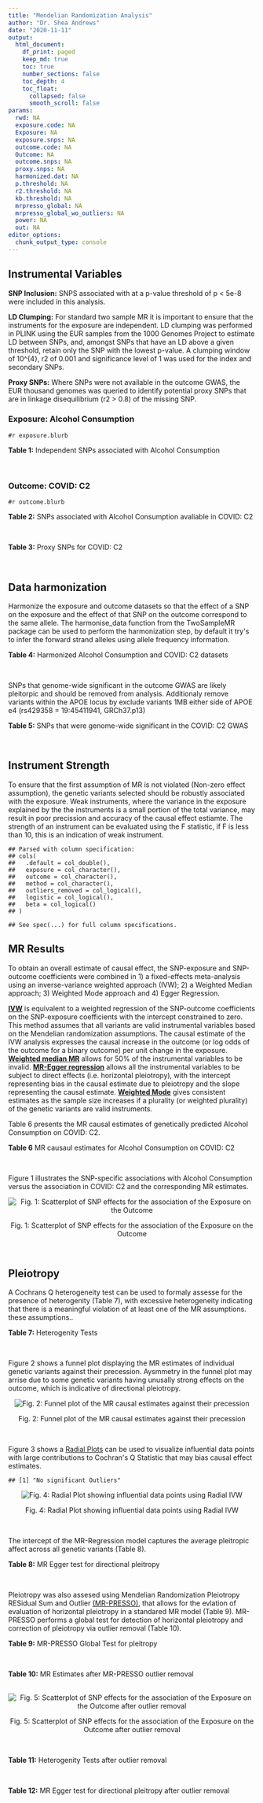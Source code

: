 ```yaml
---
title: "Mendelian Randomization Analysis"
author: "Dr. Shea Andrews"
date: "2020-11-11"
output:
  html_document:
    df_print: paged
    keep_md: true
    toc: true
    number_sections: false
    toc_depth: 4
    toc_float:
      collapsed: false
      smooth_scroll: false
params:
  rwd: NA
  exposure.code: NA
  Exposure: NA
  exposure.snps: NA
  outcome.code: NA
  Outcome: NA
  outcome.snps: NA
  proxy.snps: NA
  harmonized.dat: NA
  p.threshold: NA
  r2.threshold: NA
  kb.threshold: NA
  mrpresso_global: NA
  mrpresso_global_wo_outliers: NA
  power: NA
  out: NA
editor_options:
  chunk_output_type: console
---
```







## Instrumental Variables
**SNP Inclusion:** SNPS associated with at a p-value threshold of p < 5e-8 were included in this analysis.
<br>

**LD Clumping:** For standard two sample MR it is important to ensure that the instruments for the exposure are independent. LD clumping was performed in PLINK using the EUR samples from the 1000 Genomes Project to estimate LD between SNPs, and, amongst SNPs that have an LD above a given threshold, retain only the SNP with the lowest p-value. A clumping window of 10^{4}, r2 of 0.001 and significance level of 1 was used for the index and secondary SNPs.
<br>

**Proxy SNPs:** Where SNPs were not available in the outcome GWAS, the EUR thousand genomes was queried to identify potential proxy SNPs that are in linkage disequilibrium (r2 > 0.8) of the missing SNP.
<br>

### Exposure: Alcohol Consumption
`#r exposure.blurb`
<br>

**Table 1:** Independent SNPs associated with Alcohol Consumption
<div data-pagedtable="false">
  <script data-pagedtable-source type="application/json">
{"columns":[{"label":["SNP"],"name":[1],"type":["chr"],"align":["left"]},{"label":["CHROM"],"name":[2],"type":["dbl"],"align":["right"]},{"label":["POS"],"name":[3],"type":["dbl"],"align":["right"]},{"label":["REF"],"name":[4],"type":["chr"],"align":["left"]},{"label":["ALT"],"name":[5],"type":["chr"],"align":["left"]},{"label":["AF"],"name":[6],"type":["dbl"],"align":["right"]},{"label":["BETA"],"name":[7],"type":["dbl"],"align":["right"]},{"label":["SE"],"name":[8],"type":["dbl"],"align":["right"]},{"label":["Z"],"name":[9],"type":["dbl"],"align":["right"]},{"label":["P"],"name":[10],"type":["dbl"],"align":["right"]},{"label":["N"],"name":[11],"type":["dbl"],"align":["right"]},{"label":["TRAIT"],"name":[12],"type":["chr"],"align":["left"]}],"data":[{"1":"rs10753661","2":"1","3":"165119792","4":"G","5":"A","6":"0.7020","7":"-0.0113","8":"0.00209","9":"-5.406699","10":"4.24e-08","11":"537349","12":"drnkwk"},{"1":"rs28680958","2":"1","3":"173848808","4":"G","5":"A","6":"0.2300","7":"-0.0136","8":"0.00237","9":"-5.738397","10":"9.78e-09","11":"537349","12":"drnkwk"},{"1":"rs1260326","2":"2","3":"27730940","4":"T","5":"C","6":"0.5950","7":"0.0233","8":"0.00196","9":"11.887755","10":"3.33e-33","11":"537349","12":"drnkwk"},{"1":"rs62135521","2":"2","3":"44296002","4":"G","5":"T","6":"0.0378","7":"-0.0272","8":"0.00470","9":"-5.787234","10":"9.91e-09","11":"537349","12":"drnkwk"},{"1":"rs528301","2":"2","3":"45154908","4":"G","5":"A","6":"0.6050","7":"0.0156","8":"0.00195","9":"8.000000","10":"1.25e-15","11":"537349","12":"drnkwk"},{"1":"rs6739804","2":"2","3":"63269604","4":"T","5":"C","6":"0.6600","7":"-0.0129","8":"0.00208","9":"-6.201923","10":"4.72e-10","11":"537349","12":"drnkwk"},{"1":"rs4233567","2":"2","3":"144272376","4":"C","5":"T","6":"0.3400","7":"-0.0130","8":"0.00208","9":"-6.250000","10":"3.83e-10","11":"537349","12":"drnkwk"},{"1":"rs28732378","2":"3","3":"85403892","4":"A","5":"G","6":"0.7290","7":"-0.0163","8":"0.00217","9":"-7.511521","10":"2.24e-14","11":"537349","12":"drnkwk"},{"1":"rs28712821","2":"4","3":"39413780","4":"G","5":"A","6":"0.5940","7":"0.0284","8":"0.00199","9":"14.271357","10":"1.10e-46","11":"537349","12":"drnkwk"},{"1":"rs16854020","2":"4","3":"42117559","4":"G","5":"A","6":"0.1270","7":"0.0180","8":"0.00289","9":"6.228374","10":"4.82e-10","11":"537349","12":"drnkwk"},{"1":"rs1229984","2":"4","3":"100239319","4":"T","5":"C","6":"0.9530","7":"0.2090","8":"0.00673","9":"31.054978","10":"1.60e-203","11":"537349","12":"drnkwk"},{"1":"rs78234152","2":"4","3":"100279889","4":"G","5":"A","6":"0.0986","7":"0.0275","8":"0.00306","9":"8.986928","10":"2.18e-19","11":"537349","12":"drnkwk"},{"1":"rs13107325","2":"4","3":"103188709","4":"C","5":"T","6":"0.0654","7":"-0.0369","8":"0.00395","9":"-9.341772","10":"1.23e-20","11":"537349","12":"drnkwk"},{"1":"rs331939","2":"4","3":"143654889","4":"G","5":"A","6":"0.3390","7":"-0.0118","8":"0.00202","9":"-5.841584","10":"4.50e-09","11":"537349","12":"drnkwk"},{"1":"rs4916723","2":"5","3":"87854395","4":"A","5":"C","6":"0.4040","7":"-0.0115","8":"0.00199","9":"-5.778894","10":"8.07e-09","11":"537349","12":"drnkwk"},{"1":"rs55872084","2":"5","3":"155902003","4":"G","5":"T","6":"0.2180","7":"0.0129","8":"0.00228","9":"5.657895","10":"1.98e-08","11":"537349","12":"drnkwk"},{"1":"rs10085696","2":"7","3":"69783020","4":"A","5":"G","6":"0.2010","7":"-0.0160","8":"0.00249","9":"-6.425703","10":"1.24e-10","11":"537349","12":"drnkwk"},{"1":"rs2299409","2":"7","3":"103812171","4":"G","5":"A","6":"0.4930","7":"-0.0104","8":"0.00192","9":"-5.416667","10":"4.80e-08","11":"537349","12":"drnkwk"},{"1":"rs6951574","2":"7","3":"153489744","4":"T","5":"C","6":"0.4590","7":"0.0135","8":"0.00205","9":"6.585366","10":"4.44e-11","11":"537349","12":"drnkwk"},{"1":"rs28601761","2":"8","3":"126500031","4":"C","5":"G","6":"0.4050","7":"0.0116","8":"0.00201","9":"5.771144","10":"7.60e-09","11":"537349","12":"drnkwk"},{"1":"rs55932213","2":"9","3":"108755622","4":"A","5":"G","6":"0.7010","7":"0.0129","8":"0.00230","9":"5.608696","10":"1.80e-08","11":"537349","12":"drnkwk"},{"1":"rs2049045","2":"11","3":"27694241","4":"G","5":"C","6":"0.1890","7":"-0.0137","8":"0.00251","9":"-5.458167","10":"3.97e-08","11":"537349","12":"drnkwk"},{"1":"rs4752999","2":"11","3":"47428565","4":"C","5":"T","6":"0.3210","7":"-0.0145","8":"0.00207","9":"-7.004831","10":"2.03e-12","11":"537349","12":"drnkwk"},{"1":"rs4309187","2":"11","3":"113412443","4":"A","5":"C","6":"0.6970","7":"0.0149","8":"0.00210","9":"7.095238","10":"1.37e-12","11":"537349","12":"drnkwk"},{"1":"rs17542254","2":"11","3":"113655696","4":"A","5":"G","6":"0.2510","7":"0.0131","8":"0.00214","9":"6.121495","10":"8.96e-10","11":"537349","12":"drnkwk"},{"1":"rs1387766","2":"12","3":"92081800","4":"G","5":"A","6":"0.6220","7":"-0.0108","8":"0.00198","9":"-5.454545","10":"4.79e-08","11":"537349","12":"drnkwk"},{"1":"rs34704785","2":"13","3":"68117681","4":"C","5":"T","6":"0.4120","7":"-0.0114","8":"0.00214","9":"-5.327103","10":"4.52e-08","11":"537349","12":"drnkwk"},{"1":"rs1123285","2":"14","3":"57274519","4":"C","5":"G","6":"0.3390","7":"-0.0127","8":"0.00208","9":"-6.105769","10":"1.36e-09","11":"537349","12":"drnkwk"},{"1":"rs28929474","2":"14","3":"94844947","4":"C","5":"T","6":"0.0154","7":"-0.0477","8":"0.00719","9":"-6.634214","10":"2.39e-11","11":"537349","12":"drnkwk"},{"1":"rs153106","2":"16","3":"28526897","4":"T","5":"C","6":"0.4090","7":"-0.0137","8":"0.00196","9":"-6.989796","10":"3.63e-12","11":"537349","12":"drnkwk"},{"1":"rs79616692","2":"16","3":"72338507","4":"G","5":"C","6":"0.1100","7":"0.0190","8":"0.00315","9":"6.031746","10":"2.38e-09","11":"537349","12":"drnkwk"},{"1":"rs11860773","2":"16","3":"73912503","4":"T","5":"C","6":"0.1760","7":"-0.0155","8":"0.00251","9":"-6.175299","10":"8.35e-10","11":"537349","12":"drnkwk"},{"1":"rs13332432","2":"16","3":"85721809","4":"C","5":"G","6":"0.2960","7":"0.0142","8":"0.00219","9":"6.484018","10":"5.94e-11","11":"537349","12":"drnkwk"},{"1":"rs34121753","2":"17","3":"7733833","4":"A","5":"G","6":"0.5320","7":"0.0112","8":"0.00199","9":"5.628141","10":"1.39e-08","11":"537349","12":"drnkwk"},{"1":"rs76640332","2":"17","3":"44189858","4":"G","5":"A","6":"0.2040","7":"-0.0219","8":"0.00250","9":"-8.760000","10":"1.47e-18","11":"537349","12":"drnkwk"},{"1":"rs838145","2":"19","3":"49248730","4":"G","5":"A","6":"0.5840","7":"-0.0161","8":"0.00198","9":"-8.131313","10":"3.87e-16","11":"537349","12":"drnkwk"},{"1":"rs6106989","2":"20","3":"25027630","4":"G","5":"A","6":"0.6280","7":"0.0113","8":"0.00204","9":"5.539216","10":"3.81e-08","11":"537349","12":"drnkwk"}],"options":{"columns":{"min":{},"max":[10]},"rows":{"min":[10],"max":[10]},"pages":{}}}
  </script>
</div>
<br>

### Outcome: COVID: C2
`#r outcome.blurb`
<br>

**Table 2:** SNPs associated with Alcohol Consumption avaliable in COVID: C2
<div data-pagedtable="false">
  <script data-pagedtable-source type="application/json">
{"columns":[{"label":["SNP"],"name":[1],"type":["chr"],"align":["left"]},{"label":["CHROM"],"name":[2],"type":["dbl"],"align":["right"]},{"label":["POS"],"name":[3],"type":["dbl"],"align":["right"]},{"label":["REF"],"name":[4],"type":["chr"],"align":["left"]},{"label":["ALT"],"name":[5],"type":["chr"],"align":["left"]},{"label":["AF"],"name":[6],"type":["dbl"],"align":["right"]},{"label":["BETA"],"name":[7],"type":["dbl"],"align":["right"]},{"label":["SE"],"name":[8],"type":["dbl"],"align":["right"]},{"label":["Z"],"name":[9],"type":["dbl"],"align":["right"]},{"label":["P"],"name":[10],"type":["dbl"],"align":["right"]},{"label":["N"],"name":[11],"type":["dbl"],"align":["right"]},{"label":["TRAIT"],"name":[12],"type":["chr"],"align":["left"]}],"data":[{"1":"rs10753661","2":"1","3":"165119792","4":"G","5":"A","6":"0.69060","7":"-0.02532400","8":"0.014196","9":"-1.78388278","10":"0.07444","11":"1382471","12":"covid_vs._population"},{"1":"rs28680958","2":"1","3":"173848808","4":"G","5":"A","6":"0.21130","7":"-0.01828400","8":"0.015053","9":"-1.21464160","10":"0.22450","11":"1382471","12":"covid_vs._population"},{"1":"rs1260326","2":"2","3":"27730940","4":"T","5":"C","6":"0.62960","7":"0.01565200","8":"0.013089","9":"1.19581328","10":"0.23180","11":"1387426","12":"covid_vs._population"},{"1":"rs62135521","2":"2","3":"44296002","4":"G","5":"T","6":"0.05276","7":"-0.05997100","8":"0.035592","9":"-1.68495729","10":"0.09199","11":"1214817","12":"covid_vs._population"},{"1":"rs528301","2":"2","3":"45154908","4":"G","5":"A","6":"0.60440","7":"-0.00192890","8":"0.014682","9":"-0.13137856","10":"0.89550","11":"1351969","12":"covid_vs._population"},{"1":"rs6739804","2":"2","3":"63269604","4":"T","5":"C","6":"0.67910","7":"-0.01414100","8":"0.015050","9":"-0.93960133","10":"0.34740","11":"1329257","12":"covid_vs._population"},{"1":"rs4233567","2":"2","3":"144272376","4":"C","5":"T","6":"0.33890","7":"-0.00535370","8":"0.014792","9":"-0.36193213","10":"0.71740","11":"1371426","12":"covid_vs._population"},{"1":"rs28732378","2":"3","3":"85403892","4":"A","5":"G","6":"0.73380","7":"-0.01589300","8":"0.013894","9":"-1.14387505","10":"0.25270","11":"1388090","12":"covid_vs._population"},{"1":"rs28712821","2":"4","3":"39413780","4":"G","5":"A","6":"0.60440","7":"-0.01858200","8":"0.013500","9":"-1.37644444","10":"0.16870","11":"1378034","12":"covid_vs._population"},{"1":"rs16854020","2":"4","3":"42117559","4":"G","5":"A","6":"0.12840","7":"0.02021200","8":"0.019430","9":"1.04024704","10":"0.29820","11":"1380788","12":"covid_vs._population"},{"1":"rs1229984","2":"4","3":"100239319","4":"T","5":"C","6":"0.96970","7":"0.07322000","8":"0.038818","9":"1.88623834","10":"0.05926","11":"1325251","12":"covid_vs._population"},{"1":"rs78234152","2":"4","3":"100279889","4":"G","5":"A","6":"0.13040","7":"-0.00370190","8":"0.021237","9":"-0.17431370","10":"0.86160","11":"1388390","12":"covid_vs._population"},{"1":"rs13107325","2":"4","3":"103188709","4":"C","5":"T","6":"0.06108","7":"0.03263800","8":"0.026637","9":"1.22528813","10":"0.22050","11":"1078913","12":"covid_vs._population"},{"1":"rs331939","2":"4","3":"143654889","4":"G","5":"A","6":"0.33760","7":"-0.01565900","8":"0.013193","9":"-1.18691730","10":"0.23530","11":"1388090","12":"covid_vs._population"},{"1":"rs4916723","2":"5","3":"87854395","4":"A","5":"C","6":"0.43010","7":"-0.01518700","8":"0.016514","9":"-0.91964394","10":"0.35770","11":"1055970","12":"covid_vs._population"},{"1":"rs55872084","2":"5","3":"155902003","4":"G","5":"T","6":"0.21800","7":"0.01448100","8":"0.016538","9":"0.87561978","10":"0.38120","11":"1378034","12":"covid_vs._population"},{"1":"rs10085696","2":"7","3":"69783020","4":"A","5":"G","6":"0.19300","7":"0.00599140","8":"0.015722","9":"0.38108383","10":"0.70310","11":"1388090","12":"covid_vs._population"},{"1":"rs2299409","2":"7","3":"103812171","4":"G","5":"A","6":"0.51400","7":"0.00661880","8":"0.012944","9":"0.51134116","10":"0.60910","11":"1388090","12":"covid_vs._population"},{"1":"rs28601761","2":"8","3":"126500031","4":"C","5":"G","6":"0.41950","7":"0.00418470","8":"0.014016","9":"0.29856592","10":"0.76530","11":"1370732","12":"covid_vs._population"},{"1":"rs55932213","2":"9","3":"108755622","4":"A","5":"G","6":"0.73200","7":"-0.01070400","8":"0.016919","9":"-0.63266150","10":"0.52700","11":"1358552","12":"covid_vs._population"},{"1":"rs2049045","2":"11","3":"27694241","4":"G","5":"C","6":"0.16830","7":"-0.02988600","8":"0.018623","9":"-1.60478978","10":"0.10850","11":"1344011","12":"covid_vs._population"},{"1":"rs4752999","2":"11","3":"47428565","4":"C","5":"T","6":"0.32730","7":"-0.01666000","8":"0.014607","9":"-1.14054905","10":"0.25400","11":"1375910","12":"covid_vs._population"},{"1":"rs4309187","2":"11","3":"113412443","4":"A","5":"C","6":"0.71870","7":"0.00861490","8":"0.014663","9":"0.58752643","10":"0.55690","11":"1378034","12":"covid_vs._population"},{"1":"rs17542254","2":"11","3":"113655696","4":"A","5":"G","6":"0.27090","7":"0.02509100","8":"0.014214","9":"1.76523146","10":"0.07752","11":"1388090","12":"covid_vs._population"},{"1":"rs1387766","2":"12","3":"92081800","4":"G","5":"A","6":"0.63210","7":"-0.00681690","8":"0.013506","9":"-0.50473123","10":"0.61370","11":"1388090","12":"covid_vs._population"},{"1":"rs34704785","2":"13","3":"68117681","4":"C","5":"T","6":"0.48620","7":"-0.01461000","8":"0.016781","9":"-0.87062750","10":"0.38390","11":"679352","12":"covid_vs._population"},{"1":"rs1123285","2":"14","3":"57274519","4":"C","5":"G","6":"0.33910","7":"0.00720350","8":"0.016297","9":"0.44201387","10":"0.65850","11":"1085794","12":"covid_vs._population"},{"1":"rs28929474","2":"14","3":"94844947","4":"C","5":"T","6":"0.02339","7":"-0.02547300","8":"0.055323","9":"-0.46044141","10":"0.64520","11":"1320442","12":"covid_vs._population"},{"1":"rs153106","2":"16","3":"28526897","4":"T","5":"C","6":"0.43000","7":"0.00360070","8":"0.012949","9":"0.27806780","10":"0.78100","11":"1387426","12":"covid_vs._population"},{"1":"rs79616692","2":"16","3":"72338507","4":"G","5":"C","6":"0.10970","7":"0.04583600","8":"0.023276","9":"1.96923870","10":"0.04892","11":"1366329","12":"covid_vs._population"},{"1":"rs11860773","2":"16","3":"73912503","4":"T","5":"C","6":"0.19490","7":"-0.00097588","8":"0.017673","9":"-0.05521870","10":"0.95600","11":"1371426","12":"covid_vs._population"},{"1":"rs13332432","2":"16","3":"85721809","4":"C","5":"G","6":"0.28320","7":"-0.01033000","8":"0.015336","9":"-0.67357851","10":"0.50060","11":"1370727","12":"covid_vs._population"},{"1":"rs34121753","2":"17","3":"7733833","4":"A","5":"G","6":"0.54450","7":"0.00021087","8":"0.014390","9":"0.01465393","10":"0.98830","11":"1357366","12":"covid_vs._population"},{"1":"rs76640332","2":"17","3":"44189858","4":"G","5":"A","6":"0.17620","7":"-0.04102900","8":"0.018806","9":"-2.18169733","10":"0.02913","11":"1267274","12":"covid_vs._population"},{"1":"rs838145","2":"19","3":"49248730","4":"G","5":"A","6":"0.58690","7":"0.03238600","8":"0.014900","9":"2.17355705","10":"0.02974","11":"1362306","12":"covid_vs._population"},{"1":"rs6106989","2":"20","3":"25027630","4":"G","5":"A","6":"0.62030","7":"-0.02751400","8":"0.014625","9":"-1.88129915","10":"0.05994","11":"1341499","12":"covid_vs._population"},{"1":"rs6951574","2":"NA","3":"NA","4":"NA","5":"NA","6":"NA","7":"NA","8":"NA","9":"NA","10":"NA","11":"NA","12":"NA"}],"options":{"columns":{"min":{},"max":[10]},"rows":{"min":[10],"max":[10]},"pages":{}}}
  </script>
</div>
<br>

**Table 3:** Proxy SNPs for COVID: C2
<div data-pagedtable="false">
  <script data-pagedtable-source type="application/json">
{"columns":[{"label":["target_snp"],"name":[1],"type":["chr"],"align":["left"]},{"label":["proxy_snp"],"name":[2],"type":["chr"],"align":["left"]},{"label":["ld.r2"],"name":[3],"type":["dbl"],"align":["right"]},{"label":["Dprime"],"name":[4],"type":["dbl"],"align":["right"]},{"label":["PHASE"],"name":[5],"type":["chr"],"align":["left"]},{"label":["X12"],"name":[6],"type":["lgl"],"align":["right"]},{"label":["CHROM"],"name":[7],"type":["dbl"],"align":["right"]},{"label":["POS"],"name":[8],"type":["dbl"],"align":["right"]},{"label":["REF.proxy"],"name":[9],"type":["chr"],"align":["left"]},{"label":["ALT.proxy"],"name":[10],"type":["chr"],"align":["left"]},{"label":["AF"],"name":[11],"type":["dbl"],"align":["right"]},{"label":["BETA"],"name":[12],"type":["dbl"],"align":["right"]},{"label":["SE"],"name":[13],"type":["dbl"],"align":["right"]},{"label":["Z"],"name":[14],"type":["dbl"],"align":["right"]},{"label":["P"],"name":[15],"type":["dbl"],"align":["right"]},{"label":["N"],"name":[16],"type":["dbl"],"align":["right"]},{"label":["TRAIT"],"name":[17],"type":["chr"],"align":["left"]},{"label":["ref"],"name":[18],"type":["chr"],"align":["left"]},{"label":["ref.proxy"],"name":[19],"type":["chr"],"align":["left"]},{"label":["alt"],"name":[20],"type":["lgl"],"align":["right"]},{"label":["alt.proxy"],"name":[21],"type":["chr"],"align":["left"]},{"label":["ALT"],"name":[22],"type":["chr"],"align":["left"]},{"label":["REF"],"name":[23],"type":["lgl"],"align":["right"]},{"label":["proxy.outcome"],"name":[24],"type":["lgl"],"align":["right"]}],"data":[{"1":"rs6951574","2":"rs2622238","3":"0.945407","4":"1","5":"CG/TA","6":"NA","7":"7","8":"153488760","9":"A","10":"G","11":"0.4596","12":"-0.0036301","13":"0.015676","14":"-0.2315706","15":"0.8169","16":"1191888","17":"covid_vs._population","18":"C","19":"G","20":"TRUE","21":"A","22":"C","23":"TRUE","24":"TRUE"}],"options":{"columns":{"min":{},"max":[10]},"rows":{"min":[10],"max":[10]},"pages":{}}}
  </script>
</div>
<br>

## Data harmonization
Harmonize the exposure and outcome datasets so that the effect of a SNP on the exposure and the effect of that SNP on the outcome correspond to the same allele. The harmonise_data function from the TwoSampleMR package can be used to perform the harmonization step, by default it try's to infer the forward strand alleles using allele frequency information.
<br>

**Table 4:** Harmonized Alcohol Consumption and COVID: C2 datasets
<div data-pagedtable="false">
  <script data-pagedtable-source type="application/json">
{"columns":[{"label":["SNP"],"name":[1],"type":["chr"],"align":["left"]},{"label":["effect_allele.exposure"],"name":[2],"type":["chr"],"align":["left"]},{"label":["other_allele.exposure"],"name":[3],"type":["chr"],"align":["left"]},{"label":["effect_allele.outcome"],"name":[4],"type":["chr"],"align":["left"]},{"label":["other_allele.outcome"],"name":[5],"type":["chr"],"align":["left"]},{"label":["beta.exposure"],"name":[6],"type":["dbl"],"align":["right"]},{"label":["beta.outcome"],"name":[7],"type":["dbl"],"align":["right"]},{"label":["eaf.exposure"],"name":[8],"type":["dbl"],"align":["right"]},{"label":["eaf.outcome"],"name":[9],"type":["dbl"],"align":["right"]},{"label":["remove"],"name":[10],"type":["lgl"],"align":["right"]},{"label":["palindromic"],"name":[11],"type":["lgl"],"align":["right"]},{"label":["ambiguous"],"name":[12],"type":["lgl"],"align":["right"]},{"label":["id.outcome"],"name":[13],"type":["chr"],"align":["left"]},{"label":["chr.outcome"],"name":[14],"type":["dbl"],"align":["right"]},{"label":["pos.outcome"],"name":[15],"type":["dbl"],"align":["right"]},{"label":["se.outcome"],"name":[16],"type":["dbl"],"align":["right"]},{"label":["z.outcome"],"name":[17],"type":["dbl"],"align":["right"]},{"label":["pval.outcome"],"name":[18],"type":["dbl"],"align":["right"]},{"label":["samplesize.outcome"],"name":[19],"type":["dbl"],"align":["right"]},{"label":["outcome"],"name":[20],"type":["chr"],"align":["left"]},{"label":["mr_keep.outcome"],"name":[21],"type":["lgl"],"align":["right"]},{"label":["pval_origin.outcome"],"name":[22],"type":["chr"],"align":["left"]},{"label":["chr.exposure"],"name":[23],"type":["dbl"],"align":["right"]},{"label":["pos.exposure"],"name":[24],"type":["dbl"],"align":["right"]},{"label":["se.exposure"],"name":[25],"type":["dbl"],"align":["right"]},{"label":["z.exposure"],"name":[26],"type":["dbl"],"align":["right"]},{"label":["pval.exposure"],"name":[27],"type":["dbl"],"align":["right"]},{"label":["samplesize.exposure"],"name":[28],"type":["dbl"],"align":["right"]},{"label":["exposure"],"name":[29],"type":["chr"],"align":["left"]},{"label":["mr_keep.exposure"],"name":[30],"type":["lgl"],"align":["right"]},{"label":["pval_origin.exposure"],"name":[31],"type":["chr"],"align":["left"]},{"label":["id.exposure"],"name":[32],"type":["chr"],"align":["left"]},{"label":["action"],"name":[33],"type":["dbl"],"align":["right"]},{"label":["mr_keep"],"name":[34],"type":["lgl"],"align":["right"]},{"label":["pt"],"name":[35],"type":["dbl"],"align":["right"]},{"label":["pleitropy_keep"],"name":[36],"type":["lgl"],"align":["right"]},{"label":["mrpresso_RSSobs"],"name":[37],"type":["lgl"],"align":["right"]},{"label":["mrpresso_pval"],"name":[38],"type":["lgl"],"align":["right"]},{"label":["mrpresso_keep"],"name":[39],"type":["lgl"],"align":["right"]}],"data":[{"1":"rs10085696","2":"G","3":"A","4":"G","5":"A","6":"-0.0160","7":"0.00599140","8":"0.2010","9":"0.19300","10":"FALSE","11":"FALSE","12":"FALSE","13":"uLyp4d","14":"7","15":"69783020","16":"0.015722","17":"0.38108383","18":"0.70310","19":"1388090","20":"covidhgi2020anaC2v4","21":"TRUE","22":"reported","23":"7","24":"69783020","25":"0.00249","26":"-6.425703","27":"1.24e-10","28":"537349","29":"Liu2019drnkwk","30":"TRUE","31":"reported","32":"aJiWHH","33":"2","34":"TRUE","35":"5e-08","36":"TRUE","37":"NA","38":"NA","39":"TRUE"},{"1":"rs10753661","2":"A","3":"G","4":"A","5":"G","6":"-0.0113","7":"-0.02532400","8":"0.7020","9":"0.69060","10":"FALSE","11":"FALSE","12":"FALSE","13":"uLyp4d","14":"1","15":"165119792","16":"0.014196","17":"-1.78388278","18":"0.07444","19":"1382471","20":"covidhgi2020anaC2v4","21":"TRUE","22":"reported","23":"1","24":"165119792","25":"0.00209","26":"-5.406699","27":"4.24e-08","28":"537349","29":"Liu2019drnkwk","30":"TRUE","31":"reported","32":"aJiWHH","33":"2","34":"TRUE","35":"5e-08","36":"TRUE","37":"NA","38":"NA","39":"TRUE"},{"1":"rs1123285","2":"G","3":"C","4":"G","5":"C","6":"-0.0127","7":"0.00720350","8":"0.3390","9":"0.33910","10":"FALSE","11":"TRUE","12":"FALSE","13":"uLyp4d","14":"14","15":"57274519","16":"0.016297","17":"0.44201387","18":"0.65850","19":"1085794","20":"covidhgi2020anaC2v4","21":"TRUE","22":"reported","23":"14","24":"57274519","25":"0.00208","26":"-6.105769","27":"1.36e-09","28":"537349","29":"Liu2019drnkwk","30":"TRUE","31":"reported","32":"aJiWHH","33":"2","34":"TRUE","35":"5e-08","36":"TRUE","37":"NA","38":"NA","39":"TRUE"},{"1":"rs11860773","2":"C","3":"T","4":"C","5":"T","6":"-0.0155","7":"-0.00097588","8":"0.1760","9":"0.19490","10":"FALSE","11":"FALSE","12":"FALSE","13":"uLyp4d","14":"16","15":"73912503","16":"0.017673","17":"-0.05521870","18":"0.95600","19":"1371426","20":"covidhgi2020anaC2v4","21":"TRUE","22":"reported","23":"16","24":"73912503","25":"0.00251","26":"-6.175299","27":"8.35e-10","28":"537349","29":"Liu2019drnkwk","30":"TRUE","31":"reported","32":"aJiWHH","33":"2","34":"TRUE","35":"5e-08","36":"TRUE","37":"NA","38":"NA","39":"TRUE"},{"1":"rs1229984","2":"C","3":"T","4":"C","5":"T","6":"0.2090","7":"0.07322000","8":"0.9530","9":"0.96970","10":"FALSE","11":"FALSE","12":"FALSE","13":"uLyp4d","14":"4","15":"100239319","16":"0.038818","17":"1.88623834","18":"0.05926","19":"1325251","20":"covidhgi2020anaC2v4","21":"TRUE","22":"reported","23":"4","24":"100239319","25":"0.00673","26":"31.054978","27":"1.00e-200","28":"537349","29":"Liu2019drnkwk","30":"TRUE","31":"reported","32":"aJiWHH","33":"2","34":"TRUE","35":"5e-08","36":"TRUE","37":"NA","38":"NA","39":"TRUE"},{"1":"rs1260326","2":"C","3":"T","4":"C","5":"T","6":"0.0233","7":"0.01565200","8":"0.5950","9":"0.62960","10":"FALSE","11":"FALSE","12":"FALSE","13":"uLyp4d","14":"2","15":"27730940","16":"0.013089","17":"1.19581328","18":"0.23180","19":"1387426","20":"covidhgi2020anaC2v4","21":"TRUE","22":"reported","23":"2","24":"27730940","25":"0.00196","26":"11.887755","27":"3.33e-33","28":"537349","29":"Liu2019drnkwk","30":"TRUE","31":"reported","32":"aJiWHH","33":"2","34":"TRUE","35":"5e-08","36":"TRUE","37":"NA","38":"NA","39":"TRUE"},{"1":"rs13107325","2":"T","3":"C","4":"T","5":"C","6":"-0.0369","7":"0.03263800","8":"0.0654","9":"0.06108","10":"FALSE","11":"FALSE","12":"FALSE","13":"uLyp4d","14":"4","15":"103188709","16":"0.026637","17":"1.22528813","18":"0.22050","19":"1078913","20":"covidhgi2020anaC2v4","21":"TRUE","22":"reported","23":"4","24":"103188709","25":"0.00395","26":"-9.341772","27":"1.23e-20","28":"537349","29":"Liu2019drnkwk","30":"TRUE","31":"reported","32":"aJiWHH","33":"2","34":"TRUE","35":"5e-08","36":"TRUE","37":"NA","38":"NA","39":"TRUE"},{"1":"rs13332432","2":"G","3":"C","4":"G","5":"C","6":"0.0142","7":"-0.01033000","8":"0.2960","9":"0.28320","10":"FALSE","11":"TRUE","12":"FALSE","13":"uLyp4d","14":"16","15":"85721809","16":"0.015336","17":"-0.67357851","18":"0.50060","19":"1370727","20":"covidhgi2020anaC2v4","21":"TRUE","22":"reported","23":"16","24":"85721809","25":"0.00219","26":"6.484018","27":"5.94e-11","28":"537349","29":"Liu2019drnkwk","30":"TRUE","31":"reported","32":"aJiWHH","33":"2","34":"TRUE","35":"5e-08","36":"TRUE","37":"NA","38":"NA","39":"TRUE"},{"1":"rs1387766","2":"A","3":"G","4":"A","5":"G","6":"-0.0108","7":"-0.00681690","8":"0.6220","9":"0.63210","10":"FALSE","11":"FALSE","12":"FALSE","13":"uLyp4d","14":"12","15":"92081800","16":"0.013506","17":"-0.50473123","18":"0.61370","19":"1388090","20":"covidhgi2020anaC2v4","21":"TRUE","22":"reported","23":"12","24":"92081800","25":"0.00198","26":"-5.454545","27":"4.79e-08","28":"537349","29":"Liu2019drnkwk","30":"TRUE","31":"reported","32":"aJiWHH","33":"2","34":"TRUE","35":"5e-08","36":"TRUE","37":"NA","38":"NA","39":"TRUE"},{"1":"rs153106","2":"C","3":"T","4":"C","5":"T","6":"-0.0137","7":"0.00360070","8":"0.4090","9":"0.43000","10":"FALSE","11":"FALSE","12":"FALSE","13":"uLyp4d","14":"16","15":"28526897","16":"0.012949","17":"0.27806780","18":"0.78100","19":"1387426","20":"covidhgi2020anaC2v4","21":"TRUE","22":"reported","23":"16","24":"28526897","25":"0.00196","26":"-6.989796","27":"3.63e-12","28":"537349","29":"Liu2019drnkwk","30":"TRUE","31":"reported","32":"aJiWHH","33":"2","34":"TRUE","35":"5e-08","36":"TRUE","37":"NA","38":"NA","39":"TRUE"},{"1":"rs16854020","2":"A","3":"G","4":"A","5":"G","6":"0.0180","7":"0.02021200","8":"0.1270","9":"0.12840","10":"FALSE","11":"FALSE","12":"FALSE","13":"uLyp4d","14":"4","15":"42117559","16":"0.019430","17":"1.04024704","18":"0.29820","19":"1380788","20":"covidhgi2020anaC2v4","21":"TRUE","22":"reported","23":"4","24":"42117559","25":"0.00289","26":"6.228374","27":"4.82e-10","28":"537349","29":"Liu2019drnkwk","30":"TRUE","31":"reported","32":"aJiWHH","33":"2","34":"TRUE","35":"5e-08","36":"TRUE","37":"NA","38":"NA","39":"TRUE"},{"1":"rs17542254","2":"G","3":"A","4":"G","5":"A","6":"0.0131","7":"0.02509100","8":"0.2510","9":"0.27090","10":"FALSE","11":"FALSE","12":"FALSE","13":"uLyp4d","14":"11","15":"113655696","16":"0.014214","17":"1.76523146","18":"0.07752","19":"1388090","20":"covidhgi2020anaC2v4","21":"TRUE","22":"reported","23":"11","24":"113655696","25":"0.00214","26":"6.121495","27":"8.96e-10","28":"537349","29":"Liu2019drnkwk","30":"TRUE","31":"reported","32":"aJiWHH","33":"2","34":"TRUE","35":"5e-08","36":"TRUE","37":"NA","38":"NA","39":"TRUE"},{"1":"rs2049045","2":"C","3":"G","4":"C","5":"G","6":"-0.0137","7":"-0.02988600","8":"0.1890","9":"0.16830","10":"FALSE","11":"TRUE","12":"FALSE","13":"uLyp4d","14":"11","15":"27694241","16":"0.018623","17":"-1.60478978","18":"0.10850","19":"1344011","20":"covidhgi2020anaC2v4","21":"TRUE","22":"reported","23":"11","24":"27694241","25":"0.00251","26":"-5.458167","27":"3.97e-08","28":"537349","29":"Liu2019drnkwk","30":"TRUE","31":"reported","32":"aJiWHH","33":"2","34":"TRUE","35":"5e-08","36":"TRUE","37":"NA","38":"NA","39":"TRUE"},{"1":"rs2299409","2":"A","3":"G","4":"A","5":"G","6":"-0.0104","7":"0.00661880","8":"0.4930","9":"0.51400","10":"FALSE","11":"FALSE","12":"FALSE","13":"uLyp4d","14":"7","15":"103812171","16":"0.012944","17":"0.51134116","18":"0.60910","19":"1388090","20":"covidhgi2020anaC2v4","21":"TRUE","22":"reported","23":"7","24":"103812171","25":"0.00192","26":"-5.416667","27":"4.80e-08","28":"537349","29":"Liu2019drnkwk","30":"TRUE","31":"reported","32":"aJiWHH","33":"2","34":"TRUE","35":"5e-08","36":"TRUE","37":"NA","38":"NA","39":"TRUE"},{"1":"rs28601761","2":"G","3":"C","4":"G","5":"C","6":"0.0116","7":"0.00418470","8":"0.4050","9":"0.41950","10":"FALSE","11":"TRUE","12":"FALSE","13":"uLyp4d","14":"8","15":"126500031","16":"0.014016","17":"0.29856592","18":"0.76530","19":"1370732","20":"covidhgi2020anaC2v4","21":"TRUE","22":"reported","23":"8","24":"126500031","25":"0.00201","26":"5.771144","27":"7.60e-09","28":"537349","29":"Liu2019drnkwk","30":"TRUE","31":"reported","32":"aJiWHH","33":"2","34":"TRUE","35":"5e-08","36":"TRUE","37":"NA","38":"NA","39":"TRUE"},{"1":"rs28680958","2":"A","3":"G","4":"A","5":"G","6":"-0.0136","7":"-0.01828400","8":"0.2300","9":"0.21130","10":"FALSE","11":"FALSE","12":"FALSE","13":"uLyp4d","14":"1","15":"173848808","16":"0.015053","17":"-1.21464160","18":"0.22450","19":"1382471","20":"covidhgi2020anaC2v4","21":"TRUE","22":"reported","23":"1","24":"173848808","25":"0.00237","26":"-5.738397","27":"9.78e-09","28":"537349","29":"Liu2019drnkwk","30":"TRUE","31":"reported","32":"aJiWHH","33":"2","34":"TRUE","35":"5e-08","36":"TRUE","37":"NA","38":"NA","39":"TRUE"},{"1":"rs28712821","2":"A","3":"G","4":"A","5":"G","6":"0.0284","7":"-0.01858200","8":"0.5940","9":"0.60440","10":"FALSE","11":"FALSE","12":"FALSE","13":"uLyp4d","14":"4","15":"39413780","16":"0.013500","17":"-1.37644444","18":"0.16870","19":"1378034","20":"covidhgi2020anaC2v4","21":"TRUE","22":"reported","23":"4","24":"39413780","25":"0.00199","26":"14.271357","27":"1.10e-46","28":"537349","29":"Liu2019drnkwk","30":"TRUE","31":"reported","32":"aJiWHH","33":"2","34":"TRUE","35":"5e-08","36":"TRUE","37":"NA","38":"NA","39":"TRUE"},{"1":"rs28732378","2":"G","3":"A","4":"G","5":"A","6":"-0.0163","7":"-0.01589300","8":"0.7290","9":"0.73380","10":"FALSE","11":"FALSE","12":"FALSE","13":"uLyp4d","14":"3","15":"85403892","16":"0.013894","17":"-1.14387505","18":"0.25270","19":"1388090","20":"covidhgi2020anaC2v4","21":"TRUE","22":"reported","23":"3","24":"85403892","25":"0.00217","26":"-7.511521","27":"2.24e-14","28":"537349","29":"Liu2019drnkwk","30":"TRUE","31":"reported","32":"aJiWHH","33":"2","34":"TRUE","35":"5e-08","36":"TRUE","37":"NA","38":"NA","39":"TRUE"},{"1":"rs28929474","2":"T","3":"C","4":"T","5":"C","6":"-0.0477","7":"-0.02547300","8":"0.0154","9":"0.02339","10":"FALSE","11":"FALSE","12":"FALSE","13":"uLyp4d","14":"14","15":"94844947","16":"0.055323","17":"-0.46044141","18":"0.64520","19":"1320442","20":"covidhgi2020anaC2v4","21":"TRUE","22":"reported","23":"14","24":"94844947","25":"0.00719","26":"-6.634214","27":"2.39e-11","28":"537349","29":"Liu2019drnkwk","30":"TRUE","31":"reported","32":"aJiWHH","33":"2","34":"TRUE","35":"5e-08","36":"TRUE","37":"NA","38":"NA","39":"TRUE"},{"1":"rs331939","2":"A","3":"G","4":"A","5":"G","6":"-0.0118","7":"-0.01565900","8":"0.3390","9":"0.33760","10":"FALSE","11":"FALSE","12":"FALSE","13":"uLyp4d","14":"4","15":"143654889","16":"0.013193","17":"-1.18691730","18":"0.23530","19":"1388090","20":"covidhgi2020anaC2v4","21":"TRUE","22":"reported","23":"4","24":"143654889","25":"0.00202","26":"-5.841584","27":"4.50e-09","28":"537349","29":"Liu2019drnkwk","30":"TRUE","31":"reported","32":"aJiWHH","33":"2","34":"TRUE","35":"5e-08","36":"TRUE","37":"NA","38":"NA","39":"TRUE"},{"1":"rs34121753","2":"G","3":"A","4":"G","5":"A","6":"0.0112","7":"0.00021087","8":"0.5320","9":"0.54450","10":"FALSE","11":"FALSE","12":"FALSE","13":"uLyp4d","14":"17","15":"7733833","16":"0.014390","17":"0.01465393","18":"0.98830","19":"1357366","20":"covidhgi2020anaC2v4","21":"TRUE","22":"reported","23":"17","24":"7733833","25":"0.00199","26":"5.628141","27":"1.39e-08","28":"537349","29":"Liu2019drnkwk","30":"TRUE","31":"reported","32":"aJiWHH","33":"2","34":"TRUE","35":"5e-08","36":"TRUE","37":"NA","38":"NA","39":"TRUE"},{"1":"rs34704785","2":"T","3":"C","4":"T","5":"C","6":"-0.0114","7":"-0.01461000","8":"0.4120","9":"0.48620","10":"FALSE","11":"FALSE","12":"FALSE","13":"uLyp4d","14":"13","15":"68117681","16":"0.016781","17":"-0.87062750","18":"0.38390","19":"679352","20":"covidhgi2020anaC2v4","21":"TRUE","22":"reported","23":"13","24":"68117681","25":"0.00214","26":"-5.327103","27":"4.52e-08","28":"537349","29":"Liu2019drnkwk","30":"TRUE","31":"reported","32":"aJiWHH","33":"2","34":"TRUE","35":"5e-08","36":"TRUE","37":"NA","38":"NA","39":"TRUE"},{"1":"rs4233567","2":"T","3":"C","4":"T","5":"C","6":"-0.0130","7":"-0.00535370","8":"0.3400","9":"0.33890","10":"FALSE","11":"FALSE","12":"FALSE","13":"uLyp4d","14":"2","15":"144272376","16":"0.014792","17":"-0.36193213","18":"0.71740","19":"1371426","20":"covidhgi2020anaC2v4","21":"TRUE","22":"reported","23":"2","24":"144272376","25":"0.00208","26":"-6.250000","27":"3.83e-10","28":"537349","29":"Liu2019drnkwk","30":"TRUE","31":"reported","32":"aJiWHH","33":"2","34":"TRUE","35":"5e-08","36":"TRUE","37":"NA","38":"NA","39":"TRUE"},{"1":"rs4309187","2":"C","3":"A","4":"C","5":"A","6":"0.0149","7":"0.00861490","8":"0.6970","9":"0.71870","10":"FALSE","11":"FALSE","12":"FALSE","13":"uLyp4d","14":"11","15":"113412443","16":"0.014663","17":"0.58752643","18":"0.55690","19":"1378034","20":"covidhgi2020anaC2v4","21":"TRUE","22":"reported","23":"11","24":"113412443","25":"0.00210","26":"7.095238","27":"1.37e-12","28":"537349","29":"Liu2019drnkwk","30":"TRUE","31":"reported","32":"aJiWHH","33":"2","34":"TRUE","35":"5e-08","36":"TRUE","37":"NA","38":"NA","39":"TRUE"},{"1":"rs4752999","2":"T","3":"C","4":"T","5":"C","6":"-0.0145","7":"-0.01666000","8":"0.3210","9":"0.32730","10":"FALSE","11":"FALSE","12":"FALSE","13":"uLyp4d","14":"11","15":"47428565","16":"0.014607","17":"-1.14054905","18":"0.25400","19":"1375910","20":"covidhgi2020anaC2v4","21":"TRUE","22":"reported","23":"11","24":"47428565","25":"0.00207","26":"-7.004831","27":"2.03e-12","28":"537349","29":"Liu2019drnkwk","30":"TRUE","31":"reported","32":"aJiWHH","33":"2","34":"TRUE","35":"5e-08","36":"TRUE","37":"NA","38":"NA","39":"TRUE"},{"1":"rs4916723","2":"C","3":"A","4":"C","5":"A","6":"-0.0115","7":"-0.01518700","8":"0.4040","9":"0.43010","10":"FALSE","11":"FALSE","12":"FALSE","13":"uLyp4d","14":"5","15":"87854395","16":"0.016514","17":"-0.91964394","18":"0.35770","19":"1055970","20":"covidhgi2020anaC2v4","21":"TRUE","22":"reported","23":"5","24":"87854395","25":"0.00199","26":"-5.778894","27":"8.07e-09","28":"537349","29":"Liu2019drnkwk","30":"TRUE","31":"reported","32":"aJiWHH","33":"2","34":"TRUE","35":"5e-08","36":"TRUE","37":"NA","38":"NA","39":"TRUE"},{"1":"rs528301","2":"A","3":"G","4":"A","5":"G","6":"0.0156","7":"-0.00192890","8":"0.6050","9":"0.60440","10":"FALSE","11":"FALSE","12":"FALSE","13":"uLyp4d","14":"2","15":"45154908","16":"0.014682","17":"-0.13137856","18":"0.89550","19":"1351969","20":"covidhgi2020anaC2v4","21":"TRUE","22":"reported","23":"2","24":"45154908","25":"0.00195","26":"8.000000","27":"1.25e-15","28":"537349","29":"Liu2019drnkwk","30":"TRUE","31":"reported","32":"aJiWHH","33":"2","34":"TRUE","35":"5e-08","36":"TRUE","37":"NA","38":"NA","39":"TRUE"},{"1":"rs55872084","2":"T","3":"G","4":"T","5":"G","6":"0.0129","7":"0.01448100","8":"0.2180","9":"0.21800","10":"FALSE","11":"FALSE","12":"FALSE","13":"uLyp4d","14":"5","15":"155902003","16":"0.016538","17":"0.87561978","18":"0.38120","19":"1378034","20":"covidhgi2020anaC2v4","21":"TRUE","22":"reported","23":"5","24":"155902003","25":"0.00228","26":"5.657895","27":"1.98e-08","28":"537349","29":"Liu2019drnkwk","30":"TRUE","31":"reported","32":"aJiWHH","33":"2","34":"TRUE","35":"5e-08","36":"TRUE","37":"NA","38":"NA","39":"TRUE"},{"1":"rs55932213","2":"G","3":"A","4":"G","5":"A","6":"0.0129","7":"-0.01070400","8":"0.7010","9":"0.73200","10":"FALSE","11":"FALSE","12":"FALSE","13":"uLyp4d","14":"9","15":"108755622","16":"0.016919","17":"-0.63266150","18":"0.52700","19":"1358552","20":"covidhgi2020anaC2v4","21":"TRUE","22":"reported","23":"9","24":"108755622","25":"0.00230","26":"5.608696","27":"1.80e-08","28":"537349","29":"Liu2019drnkwk","30":"TRUE","31":"reported","32":"aJiWHH","33":"2","34":"TRUE","35":"5e-08","36":"TRUE","37":"NA","38":"NA","39":"TRUE"},{"1":"rs6106989","2":"A","3":"G","4":"A","5":"G","6":"0.0113","7":"-0.02751400","8":"0.6280","9":"0.62030","10":"FALSE","11":"FALSE","12":"FALSE","13":"uLyp4d","14":"20","15":"25027630","16":"0.014625","17":"-1.88129915","18":"0.05994","19":"1341499","20":"covidhgi2020anaC2v4","21":"TRUE","22":"reported","23":"20","24":"25027630","25":"0.00204","26":"5.539216","27":"3.81e-08","28":"537349","29":"Liu2019drnkwk","30":"TRUE","31":"reported","32":"aJiWHH","33":"2","34":"TRUE","35":"5e-08","36":"TRUE","37":"NA","38":"NA","39":"TRUE"},{"1":"rs62135521","2":"T","3":"G","4":"T","5":"G","6":"-0.0272","7":"-0.05997100","8":"0.0378","9":"0.05276","10":"FALSE","11":"FALSE","12":"FALSE","13":"uLyp4d","14":"2","15":"44296002","16":"0.035592","17":"-1.68495729","18":"0.09199","19":"1214817","20":"covidhgi2020anaC2v4","21":"TRUE","22":"reported","23":"2","24":"44296002","25":"0.00470","26":"-5.787234","27":"9.91e-09","28":"537349","29":"Liu2019drnkwk","30":"TRUE","31":"reported","32":"aJiWHH","33":"2","34":"TRUE","35":"5e-08","36":"TRUE","37":"NA","38":"NA","39":"TRUE"},{"1":"rs6739804","2":"C","3":"T","4":"C","5":"T","6":"-0.0129","7":"-0.01414100","8":"0.6600","9":"0.67910","10":"FALSE","11":"FALSE","12":"FALSE","13":"uLyp4d","14":"2","15":"63269604","16":"0.015050","17":"-0.93960133","18":"0.34740","19":"1329257","20":"covidhgi2020anaC2v4","21":"TRUE","22":"reported","23":"2","24":"63269604","25":"0.00208","26":"-6.201923","27":"4.72e-10","28":"537349","29":"Liu2019drnkwk","30":"TRUE","31":"reported","32":"aJiWHH","33":"2","34":"TRUE","35":"5e-08","36":"TRUE","37":"NA","38":"NA","39":"TRUE"},{"1":"rs6951574","2":"C","3":"T","4":"C","5":"T","6":"0.0135","7":"-0.00363010","8":"0.4590","9":"0.45960","10":"FALSE","11":"FALSE","12":"FALSE","13":"uLyp4d","14":"7","15":"153488760","16":"0.015676","17":"-0.23157055","18":"0.81690","19":"1191888","20":"covidhgi2020anaC2v4","21":"TRUE","22":"reported","23":"7","24":"153489744","25":"0.00205","26":"6.585366","27":"4.44e-11","28":"537349","29":"Liu2019drnkwk","30":"TRUE","31":"reported","32":"aJiWHH","33":"2","34":"TRUE","35":"5e-08","36":"TRUE","37":"NA","38":"NA","39":"TRUE"},{"1":"rs76640332","2":"A","3":"G","4":"A","5":"G","6":"-0.0219","7":"-0.04102900","8":"0.2040","9":"0.17620","10":"FALSE","11":"FALSE","12":"FALSE","13":"uLyp4d","14":"17","15":"44189858","16":"0.018806","17":"-2.18169733","18":"0.02913","19":"1267274","20":"covidhgi2020anaC2v4","21":"TRUE","22":"reported","23":"17","24":"44189858","25":"0.00250","26":"-8.760000","27":"1.47e-18","28":"537349","29":"Liu2019drnkwk","30":"TRUE","31":"reported","32":"aJiWHH","33":"2","34":"TRUE","35":"5e-08","36":"TRUE","37":"NA","38":"NA","39":"TRUE"},{"1":"rs78234152","2":"A","3":"G","4":"A","5":"G","6":"0.0275","7":"-0.00370190","8":"0.0986","9":"0.13040","10":"FALSE","11":"FALSE","12":"FALSE","13":"uLyp4d","14":"4","15":"100279889","16":"0.021237","17":"-0.17431370","18":"0.86160","19":"1388390","20":"covidhgi2020anaC2v4","21":"TRUE","22":"reported","23":"4","24":"100279889","25":"0.00306","26":"8.986928","27":"2.18e-19","28":"537349","29":"Liu2019drnkwk","30":"TRUE","31":"reported","32":"aJiWHH","33":"2","34":"TRUE","35":"5e-08","36":"TRUE","37":"NA","38":"NA","39":"TRUE"},{"1":"rs79616692","2":"C","3":"G","4":"C","5":"G","6":"0.0190","7":"0.04583600","8":"0.1100","9":"0.10970","10":"FALSE","11":"TRUE","12":"FALSE","13":"uLyp4d","14":"16","15":"72338507","16":"0.023276","17":"1.96923870","18":"0.04892","19":"1366329","20":"covidhgi2020anaC2v4","21":"TRUE","22":"reported","23":"16","24":"72338507","25":"0.00315","26":"6.031746","27":"2.38e-09","28":"537349","29":"Liu2019drnkwk","30":"TRUE","31":"reported","32":"aJiWHH","33":"2","34":"TRUE","35":"5e-08","36":"TRUE","37":"NA","38":"NA","39":"TRUE"},{"1":"rs838145","2":"A","3":"G","4":"A","5":"G","6":"-0.0161","7":"0.03238600","8":"0.5840","9":"0.58690","10":"FALSE","11":"FALSE","12":"FALSE","13":"uLyp4d","14":"19","15":"49248730","16":"0.014900","17":"2.17355705","18":"0.02974","19":"1362306","20":"covidhgi2020anaC2v4","21":"TRUE","22":"reported","23":"19","24":"49248730","25":"0.00198","26":"-8.131313","27":"3.87e-16","28":"537349","29":"Liu2019drnkwk","30":"TRUE","31":"reported","32":"aJiWHH","33":"2","34":"TRUE","35":"5e-08","36":"TRUE","37":"NA","38":"NA","39":"TRUE"}],"options":{"columns":{"min":{},"max":[10]},"rows":{"min":[10],"max":[10]},"pages":{}}}
  </script>
</div>
<br>

SNPs that genome-wide significant in the outcome GWAS are likely pleitorpic and should be removed from analysis. Additionaly remove variants within the APOE locus by exclude variants 1MB either side of APOE e4 (rs429358 = 19:45411941, GRCh37.p13)
<br>


**Table 5:** SNPs that were genome-wide significant in the COVID: C2 GWAS
<div data-pagedtable="false">
  <script data-pagedtable-source type="application/json">
{"columns":[{"label":["SNP"],"name":[1],"type":["chr"],"align":["left"]},{"label":["chr.outcome"],"name":[2],"type":["dbl"],"align":["right"]},{"label":["pos.outcome"],"name":[3],"type":["dbl"],"align":["right"]},{"label":["pval.exposure"],"name":[4],"type":["dbl"],"align":["right"]},{"label":["pval.outcome"],"name":[5],"type":["dbl"],"align":["right"]}],"data":[],"options":{"columns":{"min":{},"max":[10]},"rows":{"min":[10],"max":[10]},"pages":{}}}
  </script>
</div>
<br>


## Instrument Strength
To ensure that the first assumption of MR is not violated (Non-zero effect assumption), the genetic variants selected should be robustly associated with the exposure. Weak instruments, where the variance in the exposure explained by the the instruments is a small portion of the total variance, may result in poor precission and accuracy of the causal effect estiamte. The strength of an instrument can be evaluated using the F statistic, if F is less than 10, this is an indication of weak instrument.


```
## Parsed with column specification:
## cols(
##   .default = col_double(),
##   exposure = col_character(),
##   outcome = col_character(),
##   method = col_character(),
##   outliers_removed = col_logical(),
##   logistic = col_logical(),
##   beta = col_logical()
## )
```

```
## See spec(...) for full column specifications.
```

<div data-pagedtable="false">
  <script data-pagedtable-source type="application/json">
{"columns":[{"label":["outliers_removed"],"name":[1],"type":["lgl"],"align":["right"]},{"label":["pve.exposure"],"name":[2],"type":["dbl"],"align":["right"]},{"label":["F"],"name":[3],"type":["dbl"],"align":["right"]},{"label":["Alpha"],"name":[4],"type":["dbl"],"align":["right"]},{"label":["NCP"],"name":[5],"type":["dbl"],"align":["right"]},{"label":["Power"],"name":[6],"type":["dbl"],"align":["right"]}],"data":[{"1":"FALSE","2":"0.005118298","3":"74.7099","4":"0.05","5":"16.43404","6":"0.9818668"}],"options":{"columns":{"min":{},"max":[10]},"rows":{"min":[10],"max":[10]},"pages":{}}}
  </script>
</div>

##  MR Results
To obtain an overall estimate of causal effect, the SNP-exposure and SNP-outcome coefficients were combined in 1) a fixed-effects meta-analysis using an inverse-variance weighted approach (IVW); 2) a Weighted Median approach; 3) Weighted Mode approach and 4) Egger Regression.


[**IVW**](https://doi.org/10.1002/gepi.21758) is equivalent to a weighted regression of the SNP-outcome coefficients on the SNP-exposure coefficients with the intercept constrained to zero. This method assumes that all variants are valid instrumental variables based on the Mendelian randomization assumptions. The causal estimate of the IVW analysis expresses the causal increase in the outcome (or log odds of the outcome for a binary outcome) per unit change in the exposure. [**Weighted median MR**](https://doi.org/10.1002/gepi.21965) allows for 50% of the instrumental variables to be invalid. [**MR-Egger regression**](https://doi.org/10.1093/ije/dyw220) allows all the instrumental variables to be subject to direct effects (i.e. horizontal pleiotropy), with the intercept representing bias in the causal estimate due to pleiotropy and the slope representing the causal estimate. [**Weighted Mode**](https://doi.org/10.1093/ije/dyx102) gives consistent estimates as the sample size increases if a plurality (or weighted plurality) of the genetic variants are valid instruments.
<br>



Table 6 presents the MR causal estimates of genetically predicted Alcohol Consumption on COVID: C2.
<br>

**Table 6** MR causaul estimates for Alcohol Consumption on COVID: C2
<div data-pagedtable="false">
  <script data-pagedtable-source type="application/json">
{"columns":[{"label":["id.exposure"],"name":[1],"type":["chr"],"align":["left"]},{"label":["id.outcome"],"name":[2],"type":["chr"],"align":["left"]},{"label":["outcome"],"name":[3],"type":["fctr"],"align":["left"]},{"label":["exposure"],"name":[4],"type":["fctr"],"align":["left"]},{"label":["method"],"name":[5],"type":["fctr"],"align":["left"]},{"label":["nsnp"],"name":[6],"type":["int"],"align":["right"]},{"label":["b"],"name":[7],"type":["dbl"],"align":["right"]},{"label":["se"],"name":[8],"type":["dbl"],"align":["right"]},{"label":["pval"],"name":[9],"type":["dbl"],"align":["right"]}],"data":[{"1":"aJiWHH","2":"uLyp4d","3":"covidhgi2020anaC2v4","4":"Liu2019drnkwk","5":"Inverse variance weighted (fixed effects)","6":"37","7":"0.3165172","8":"0.1234054","9":"0.01032184"},{"1":"aJiWHH","2":"uLyp4d","3":"covidhgi2020anaC2v4","4":"Liu2019drnkwk","5":"Weighted median","6":"37","7":"0.3505295","8":"0.1753154","9":"0.04556270"},{"1":"aJiWHH","2":"uLyp4d","3":"covidhgi2020anaC2v4","4":"Liu2019drnkwk","5":"Weighted mode","6":"37","7":"0.3507690","8":"0.1811633","9":"0.06072440"},{"1":"aJiWHH","2":"uLyp4d","3":"covidhgi2020anaC2v4","4":"Liu2019drnkwk","5":"MR Egger","6":"37","7":"0.2690321","8":"0.2063910","9":"0.20091127"}],"options":{"columns":{"min":{},"max":[10]},"rows":{"min":[10],"max":[10]},"pages":{}}}
  </script>
</div>
<br>

Figure 1 illustrates the SNP-specific associations with Alcohol Consumption versus the association in COVID: C2 and the corresponding MR estimates.
<br>

<div class="figure" style="text-align: center">
<img src="/sc/arion/projects/LOAD/shea/Projects/MRcovid/results/MRcovid/Liu2019drnkwk/covidhgi2020anaC2v4/Liu2019drnkwk_5e-8_covidhgi2020anaC2v4_MR_Analaysis_files/figure-html/scatter_plot-1.png" alt="Fig. 1: Scatterplot of SNP effects for the association of the Exposure on the Outcome"  />
<p class="caption">Fig. 1: Scatterplot of SNP effects for the association of the Exposure on the Outcome</p>
</div>
<br>


## Pleiotropy
A Cochrans Q heterogeneity test can be used to formaly assesse for the presence of heterogenity (Table 7), with excessive heterogeneity indicating that there is a meaningful violation of at least one of the MR assumptions.
these assumptions..
<br>

**Table 7:** Heterogenity Tests
<div data-pagedtable="false">
  <script data-pagedtable-source type="application/json">
{"columns":[{"label":["id.exposure"],"name":[1],"type":["chr"],"align":["left"]},{"label":["id.outcome"],"name":[2],"type":["chr"],"align":["left"]},{"label":["outcome"],"name":[3],"type":["fctr"],"align":["left"]},{"label":["exposure"],"name":[4],"type":["fctr"],"align":["left"]},{"label":["method"],"name":[5],"type":["fctr"],"align":["left"]},{"label":["Q"],"name":[6],"type":["dbl"],"align":["right"]},{"label":["Q_df"],"name":[7],"type":["dbl"],"align":["right"]},{"label":["Q_pval"],"name":[8],"type":["dbl"],"align":["right"]}],"data":[{"1":"aJiWHH","2":"uLyp4d","3":"covidhgi2020anaC2v4","4":"Liu2019drnkwk","5":"MR Egger","6":"42.80315","7":"35","8":"0.1711650"},{"1":"aJiWHH","2":"uLyp4d","3":"covidhgi2020anaC2v4","4":"Liu2019drnkwk","5":"Inverse variance weighted","6":"42.91818","7":"36","8":"0.1988469"}],"options":{"columns":{"min":{},"max":[10]},"rows":{"min":[10],"max":[10]},"pages":{}}}
  </script>
</div>
<br>

Figure 2 shows a funnel plot displaying the MR estimates of individual genetic variants against their precession. Aysmmetry in the funnel plot may arrise due to some genetic variants having unusally strong effects on the outcome, which is indicative of directional pleiotropy.
<br>

<div class="figure" style="text-align: center">
<img src="/sc/arion/projects/LOAD/shea/Projects/MRcovid/results/MRcovid/Liu2019drnkwk/covidhgi2020anaC2v4/Liu2019drnkwk_5e-8_covidhgi2020anaC2v4_MR_Analaysis_files/figure-html/funnel_plot-1.png" alt="Fig. 2: Funnel plot of the MR causal estimates against their precession"  />
<p class="caption">Fig. 2: Funnel plot of the MR causal estimates against their precession</p>
</div>
<br>

Figure 3 shows a [Radial Plots](https://github.com/WSpiller/RadialMR) can be used to visualize influential data points with large contributions to Cochran's Q Statistic that may bias causal effect estimates.




```
## [1] "No significant Outliers"
```

<div class="figure" style="text-align: center">
<img src="/sc/arion/projects/LOAD/shea/Projects/MRcovid/results/MRcovid/Liu2019drnkwk/covidhgi2020anaC2v4/Liu2019drnkwk_5e-8_covidhgi2020anaC2v4_MR_Analaysis_files/figure-html/Radial_Plot-1.png" alt="Fig. 4: Radial Plot showing influential data points using Radial IVW"  />
<p class="caption">Fig. 4: Radial Plot showing influential data points using Radial IVW</p>
</div>
<br>

The intercept of the MR-Regression model captures the average pleitropic affect across all genetic variants (Table 8).
<br>

**Table 8:** MR Egger test for directional pleitropy
<div data-pagedtable="false">
  <script data-pagedtable-source type="application/json">
{"columns":[{"label":["id.exposure"],"name":[1],"type":["chr"],"align":["left"]},{"label":["id.outcome"],"name":[2],"type":["chr"],"align":["left"]},{"label":["outcome"],"name":[3],"type":["fctr"],"align":["left"]},{"label":["exposure"],"name":[4],"type":["fctr"],"align":["left"]},{"label":["egger_intercept"],"name":[5],"type":["dbl"],"align":["right"]},{"label":["se"],"name":[6],"type":["dbl"],"align":["right"]},{"label":["pval"],"name":[7],"type":["dbl"],"align":["right"]}],"data":[{"1":"aJiWHH","2":"uLyp4d","3":"covidhgi2020anaC2v4","4":"Liu2019drnkwk","5":"0.001345314","6":"0.004386609","7":"0.7608991"}],"options":{"columns":{"min":{},"max":[10]},"rows":{"min":[10],"max":[10]},"pages":{}}}
  </script>
</div>
<br>

Pleiotropy was also assesed using Mendelian Randomization Pleiotropy RESidual Sum and Outlier [(MR-PRESSO)](https://doi.org/10.1038/s41588-018-0099-7), that allows for the evlation of evaluation of horizontal pleiotropy in a standared MR model (Table 9). MR-PRESSO performs a global test for detection of horizontal pleiotropy and correction of pleiotropy via outlier removal (Table 10).
<br>

**Table 9:** MR-PRESSO Global Test for pleitropy
<div data-pagedtable="false">
  <script data-pagedtable-source type="application/json">
{"columns":[{"label":["id.exposure"],"name":[1],"type":["chr"],"align":["left"]},{"label":["id.outcome"],"name":[2],"type":["chr"],"align":["left"]},{"label":["outcome"],"name":[3],"type":["chr"],"align":["left"]},{"label":["exposure"],"name":[4],"type":["chr"],"align":["left"]},{"label":["pt"],"name":[5],"type":["dbl"],"align":["right"]},{"label":["outliers_removed"],"name":[6],"type":["lgl"],"align":["right"]},{"label":["n_outliers"],"name":[7],"type":["dbl"],"align":["right"]},{"label":["RSSobs"],"name":[8],"type":["dbl"],"align":["right"]},{"label":["pval"],"name":[9],"type":["dbl"],"align":["right"]}],"data":[{"1":"aJiWHH","2":"uLyp4d","3":"covidhgi2020anaC2v4","4":"Liu2019drnkwk","5":"5e-08","6":"FALSE","7":"0","8":"44.77529","9":"0.2297"}],"options":{"columns":{"min":{},"max":[10]},"rows":{"min":[10],"max":[10]},"pages":{}}}
  </script>
</div>
<br>


**Table 10:** MR Estimates after MR-PRESSO outlier removal
<div data-pagedtable="false">
  <script data-pagedtable-source type="application/json">
{"columns":[{"label":["id.exposure"],"name":[1],"type":["fctr"],"align":["left"]},{"label":["id.outcome"],"name":[2],"type":["fctr"],"align":["left"]},{"label":["outcome"],"name":[3],"type":["fctr"],"align":["left"]},{"label":["exposure"],"name":[4],"type":["fctr"],"align":["left"]},{"label":["method"],"name":[5],"type":["fctr"],"align":["left"]},{"label":["nsnp"],"name":[6],"type":["lgl"],"align":["right"]},{"label":["b"],"name":[7],"type":["lgl"],"align":["right"]},{"label":["se"],"name":[8],"type":["lgl"],"align":["right"]},{"label":["pval"],"name":[9],"type":["lgl"],"align":["right"]}],"data":[{"1":"aJiWHH","2":"uLyp4d","3":"covidhgi2020anaC2v4","4":"Liu2019drnkwk","5":"mrpresso","6":"NA","7":"NA","8":"NA","9":"NA"}],"options":{"columns":{"min":{},"max":[10]},"rows":{"min":[10],"max":[10]},"pages":{}}}
  </script>
</div>
<br>

<div class="figure" style="text-align: center">
<img src="/sc/arion/projects/LOAD/shea/Projects/MRcovid/results/MRcovid/Liu2019drnkwk/covidhgi2020anaC2v4/Liu2019drnkwk_5e-8_covidhgi2020anaC2v4_MR_Analaysis_files/figure-html/scatter_plot_outlier-1.png" alt="Fig. 5: Scatterplot of SNP effects for the association of the Exposure on the Outcome after outlier removal"  />
<p class="caption">Fig. 5: Scatterplot of SNP effects for the association of the Exposure on the Outcome after outlier removal</p>
</div>
<br>

**Table 11:** Heterogenity Tests after outlier removal
<div data-pagedtable="false">
  <script data-pagedtable-source type="application/json">
{"columns":[{"label":["id.exposure"],"name":[1],"type":["fctr"],"align":["left"]},{"label":["id.outcome"],"name":[2],"type":["fctr"],"align":["left"]},{"label":["outcome"],"name":[3],"type":["fctr"],"align":["left"]},{"label":["exposure"],"name":[4],"type":["fctr"],"align":["left"]},{"label":["method"],"name":[5],"type":["fctr"],"align":["left"]},{"label":["Q"],"name":[6],"type":["lgl"],"align":["right"]},{"label":["Q_df"],"name":[7],"type":["lgl"],"align":["right"]},{"label":["Q_pval"],"name":[8],"type":["lgl"],"align":["right"]}],"data":[{"1":"aJiWHH","2":"uLyp4d","3":"covidhgi2020anaC2v4","4":"Liu2019drnkwk","5":"mrpresso","6":"NA","7":"NA","8":"NA"}],"options":{"columns":{"min":{},"max":[10]},"rows":{"min":[10],"max":[10]},"pages":{}}}
  </script>
</div>
<br>

**Table 12:** MR Egger test for directional pleitropy after outlier removal
<div data-pagedtable="false">
  <script data-pagedtable-source type="application/json">
{"columns":[{"label":["id.exposure"],"name":[1],"type":["fctr"],"align":["left"]},{"label":["id.outcome"],"name":[2],"type":["fctr"],"align":["left"]},{"label":["outcome"],"name":[3],"type":["fctr"],"align":["left"]},{"label":["exposure"],"name":[4],"type":["fctr"],"align":["left"]},{"label":["method"],"name":[5],"type":["fctr"],"align":["left"]},{"label":["egger_intercept"],"name":[6],"type":["lgl"],"align":["right"]},{"label":["se"],"name":[7],"type":["lgl"],"align":["right"]},{"label":["pval"],"name":[8],"type":["lgl"],"align":["right"]}],"data":[{"1":"aJiWHH","2":"uLyp4d","3":"covidhgi2020anaC2v4","4":"Liu2019drnkwk","5":"mrpresso","6":"NA","7":"NA","8":"NA"}],"options":{"columns":{"min":{},"max":[10]},"rows":{"min":[10],"max":[10]},"pages":{}}}
  </script>
</div>
<br>
